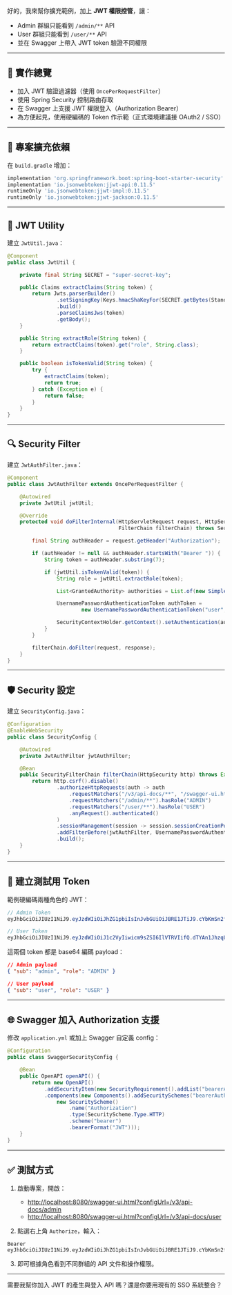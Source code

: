 
好的，我來幫你擴充範例，加上 **JWT 權限控管**，讓：

* Admin 群組只能看到 `/admin/**` API
* User 群組只能看到 `/user/**` API
* 並在 Swagger 上帶入 JWT token 驗證不同權限

---

## 🔐 實作總覽

* 加入 JWT 驗證過濾器（使用 `OncePerRequestFilter`）
* 使用 Spring Security 控制路由存取
* 在 Swagger 上支援 JWT 權限登入（Authorization Bearer）
* 為方便起見，使用硬編碼的 Token 作示範（正式環境建議接 OAuth2 / SSO）

---

## 🧱 專案擴充依賴

在 `build.gradle` 增加：

```groovy
implementation 'org.springframework.boot:spring-boot-starter-security'
implementation 'io.jsonwebtoken:jjwt-api:0.11.5'
runtimeOnly 'io.jsonwebtoken:jjwt-impl:0.11.5'
runtimeOnly 'io.jsonwebtoken:jjwt-jackson:0.11.5'
```

---

## 🔑 JWT Utility

建立 `JwtUtil.java`：

```java
@Component
public class JwtUtil {

    private final String SECRET = "super-secret-key";

    public Claims extractClaims(String token) {
        return Jwts.parserBuilder()
                .setSigningKey(Keys.hmacShaKeyFor(SECRET.getBytes(StandardCharsets.UTF_8)))
                .build()
                .parseClaimsJws(token)
                .getBody();
    }

    public String extractRole(String token) {
        return extractClaims(token).get("role", String.class);
    }

    public boolean isTokenValid(String token) {
        try {
            extractClaims(token);
            return true;
        } catch (Exception e) {
            return false;
        }
    }
}
```

---

## 🔍 Security Filter

建立 `JwtAuthFilter.java`：

```java
@Component
public class JwtAuthFilter extends OncePerRequestFilter {

    @Autowired
    private JwtUtil jwtUtil;

    @Override
    protected void doFilterInternal(HttpServletRequest request, HttpServletResponse response,
                                    FilterChain filterChain) throws ServletException, IOException {

        final String authHeader = request.getHeader("Authorization");

        if (authHeader != null && authHeader.startsWith("Bearer ")) {
            String token = authHeader.substring(7);

            if (jwtUtil.isTokenValid(token)) {
                String role = jwtUtil.extractRole(token);

                List<GrantedAuthority> authorities = List.of(new SimpleGrantedAuthority("ROLE_" + role.toUpperCase()));

                UsernamePasswordAuthenticationToken authToken =
                        new UsernamePasswordAuthenticationToken("user", null, authorities);

                SecurityContextHolder.getContext().setAuthentication(authToken);
            }
        }

        filterChain.doFilter(request, response);
    }
}
```

---

## 🛡️ Security 設定

建立 `SecurityConfig.java`：

```java
@Configuration
@EnableWebSecurity
public class SecurityConfig {

    @Autowired
    private JwtAuthFilter jwtAuthFilter;

    @Bean
    public SecurityFilterChain filterChain(HttpSecurity http) throws Exception {
        return http.csrf().disable()
                .authorizeHttpRequests(auth -> auth
                    .requestMatchers("/v3/api-docs/**", "/swagger-ui.html", "/swagger-ui/**").permitAll()
                    .requestMatchers("/admin/**").hasRole("ADMIN")
                    .requestMatchers("/user/**").hasRole("USER")
                    .anyRequest().authenticated()
                )
                .sessionManagement(session -> session.sessionCreationPolicy(SessionCreationPolicy.STATELESS))
                .addFilterBefore(jwtAuthFilter, UsernamePasswordAuthenticationFilter.class)
                .build();
    }
}
```

---

## 🧪 建立測試用 Token

範例硬編碼兩種角色的 JWT：

```java
// Admin Token
eyJhbGciOiJIUzI1NiJ9.eyJzdWIiOiJhZG1pbiIsInJvbGUiOiJBRE1JTiJ9.cYbKmSn2fEKoK5JtOeJXzhzShdxQ0Z6SttiMLweo7jM

// User Token
eyJhbGciOiJIUzI1NiJ9.eyJzdWIiOiJ1c2VyIiwicm9sZSI6IlVTRVIifQ.dTYAn1JhzqUE3S8M1iH-GGlf4CMFLFzKxEdZCzgnNo4
```

這兩個 token 都是 base64 編碼 payload：

```json
// Admin payload
{ "sub": "admin", "role": "ADMIN" }

// User payload
{ "sub": "user", "role": "USER" }
```

---

## 🌐 Swagger 加入 Authorization 支援

修改 `application.yml` 或加上 Swagger 自定義 config：

```java
@Configuration
public class SwaggerSecurityConfig {

    @Bean
    public OpenAPI openAPI() {
        return new OpenAPI()
            .addSecurityItem(new SecurityRequirement().addList("bearerAuth"))
            .components(new Components().addSecuritySchemes("bearerAuth",
                new SecurityScheme()
                    .name("Authorization")
                    .type(SecurityScheme.Type.HTTP)
                    .scheme("bearer")
                    .bearerFormat("JWT")));
    }
}
```

---

## ✅ 測試方式

1. 啟動專案，開啟：

   * [http://localhost:8080/swagger-ui.html?configUrl=/v3/api-docs/admin](http://localhost:8080/swagger-ui.html?configUrl=/v3/api-docs/admin)
   * [http://localhost:8080/swagger-ui.html?configUrl=/v3/api-docs/user](http://localhost:8080/swagger-ui.html?configUrl=/v3/api-docs/user)

2. 點選右上角 `Authorize`，輸入：

```
Bearer eyJhbGciOiJIUzI1NiJ9.eyJzdWIiOiJhZG1pbiIsInJvbGUiOiJBRE1JTiJ9.cYbKmSn2fEKoK5JtOeJXzhzShdxQ0Z6SttiMLweo7jM
```

3. 即可根據角色看到不同群組的 API 文件和操作權限。

---

需要我幫你加入 JWT 的產生與登入 API 嗎？還是你要用現有的 SSO 系統整合？

